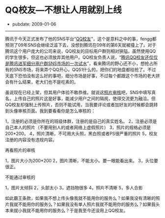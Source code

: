 # QQ校友—不想让人用就别上线

- pubdate: 2009-01-06

--------------------------


腾讯于今天正式发布了他的SNS平台“[QQ校友](http://xiaoyou.qq.com/index.html)”，这个是意料之中的事，fengg都预测了09年SNS会继续泛滥下去，没想到腾讯在09年的第6天就被撞上了。对于腾讯这个用户庞大的公司来说，QQ校友的目标用户群则相对狭隘，虽然使用QQ的学生很多，但这也必须放弃其他用户。QQ校友负责人说，“[腾讯QQ校友还仅仅是腾讯进军细分用户群SNS市场的一次试水](http://www.cnbeta.com/articles/73996.htm)”，看来腾讯的野心还不小，想抢占所有的SNS市场，将来弄个QQ开心，QQ51什么的，把你们的地盘都给抢了。不过天底下恐怕没有这么好的事吧，细分市场是好事，不过每个都跟这个市场的老大拼会有什么结果，老大们也不是吃素的。

虽说现在已经上架，但其用户体验不敢恭维。就说这[照片审核](http://qbar.qq.com/xiaoyou/r/?2300)吧，SNS中填写真名，上传自己的照片这是好事，能减少用户之间的隔阂，使得交流更为融洽。但QQ校友却强制上传照片，否则不能试用，当我要评论或者加好友的时候都会跳转到头像审核页面。我到要看看你是怎么审核的：



1，注册的必须是你所在的班级体群，注册的是自己的真实姓名。
2，注册必须是自己本人的照片（不要用别人的或者网络上虚假照片）
3，照片的规格必须是200*200。
4，照片清晰，不可用大头照，黑白照或者PS很严重的照片
5，校友注册的内容没有违规内容。

再看照片的审核



1，图片大小为200*200
2，图片清晰，不能太小。要一眼能看出来。
3，头位要很正。

不能通过审核的

1，图片太倾斜
2，头部太小
3，遮挡物很多
4，照片不清晰
5，多人合影

如此霸王条款，如果我不想上传头像我就不能用你的服务么？如果我没有清晰的照片我就不能用你的服务么？如果我没有单人照片我就不能用你的服务么？如果我头本来就小我就不能用你的服务么？于是我至今还没用上QQ校友。



